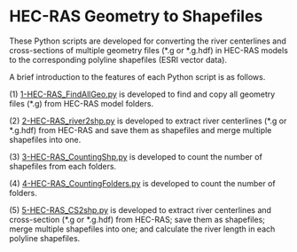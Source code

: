 # HEC-RAS Geometry to Shapefiles
These Python scripts are developed for converting the river centerlines and cross-sections of multiple geometry files (*.g or *.g.hdf) in HEC-RAS models to the corresponding polyline shapefiles (ESRI vector data).

A brief introduction to the features of each Python script is as follows.

(1) [1-HEC-RAS_FindAllGeo.py](https://github.com/huan1441/HEC-RAS-Geometry-to-Shapefiles/blob/main/1-HEC-RAS_FindAllGeo.py) is developed to find and copy all geometry files (*.g) from HEC-RAS model folders.

(2) [2-HEC-RAS_river2shp.py](https://github.com/huan1441/HEC-RAS-Geometry-to-Shapefiles/blob/main/2-HEC-RAS_river2shp.py) is developed to extract river centerlines (*.g or *.g.hdf) from HEC-RAS and save them as shapefiles and merge multiple shapefiles into one.

(3) [3-HEC-RAS_CountingShp.py](https://github.com/huan1441/HEC-RAS-Geometry-to-Shapefiles/blob/main/3-HEC-RAS_CountingShp.py) is developed to count the number of shapefiles from each folders.

(4) [4-HEC-RAS_CountingFolders.py](https://github.com/huan1441/HEC-RAS-Geometry-to-Shapefiles/blob/main/4-HEC-RAS_CountingFolders.py) is developed to count the number of folders.

(5) [5-HEC-RAS_CS2shp.py](https://github.com/huan1441/HEC-RAS-Geometry-to-Shapefiles/blob/main/5-HEC-RAS_CS2shp.py) is developed to extract river centerlines and cross-section (*.g or *.g.hdf) from HEC-RAS; save them as shapefiles; merge multiple shapefiles into one; and calculate the river length in each polyline shapefiles.

